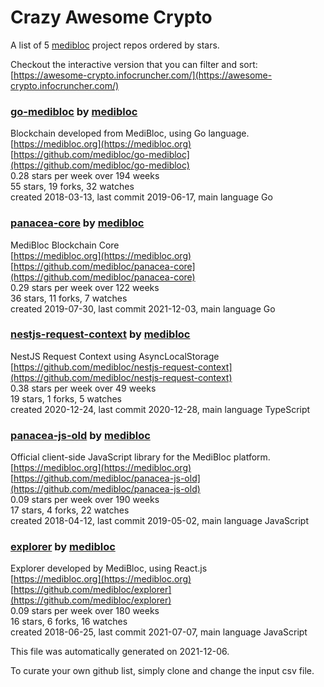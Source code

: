 # Crazy Awesome Crypto
A list of 5 [medibloc](https://github.com/medibloc) project repos ordered by stars.  

Checkout the interactive version that you can filter and sort: 
[https://awesome-crypto.infocruncher.com/](https://awesome-crypto.infocruncher.com/)  


### [go-medibloc](https://github.com/medibloc/go-medibloc) by [medibloc](https://github.com/medibloc)  
Blockchain developed from MediBloc, using Go language.  
[https://medibloc.org](https://medibloc.org)  
[https://github.com/medibloc/go-medibloc](https://github.com/medibloc/go-medibloc)  
0.28 stars per week over 194 weeks  
55 stars, 19 forks, 32 watches  
created 2018-03-13, last commit 2019-06-17, main language Go  


### [panacea-core](https://github.com/medibloc/panacea-core) by [medibloc](https://github.com/medibloc)  
MediBloc Blockchain Core  
[https://medibloc.org](https://medibloc.org)  
[https://github.com/medibloc/panacea-core](https://github.com/medibloc/panacea-core)  
0.29 stars per week over 122 weeks  
36 stars, 11 forks, 7 watches  
created 2019-07-30, last commit 2021-12-03, main language Go  


### [nestjs-request-context](https://github.com/medibloc/nestjs-request-context) by [medibloc](https://github.com/medibloc)  
NestJS Request Context using AsyncLocalStorage  
[https://github.com/medibloc/nestjs-request-context](https://github.com/medibloc/nestjs-request-context)  
0.38 stars per week over 49 weeks  
19 stars, 1 forks, 5 watches  
created 2020-12-24, last commit 2020-12-28, main language TypeScript  


### [panacea-js-old](https://github.com/medibloc/panacea-js-old) by [medibloc](https://github.com/medibloc)  
Official client-side JavaScript library for the MediBloc platform.  
[https://medibloc.org](https://medibloc.org)  
[https://github.com/medibloc/panacea-js-old](https://github.com/medibloc/panacea-js-old)  
0.09 stars per week over 190 weeks  
17 stars, 4 forks, 22 watches  
created 2018-04-12, last commit 2019-05-02, main language JavaScript  


### [explorer](https://github.com/medibloc/explorer) by [medibloc](https://github.com/medibloc)  
Explorer developed by MediBloc, using React.js  
[https://medibloc.org](https://medibloc.org)  
[https://github.com/medibloc/explorer](https://github.com/medibloc/explorer)  
0.09 stars per week over 180 weeks  
16 stars, 6 forks, 16 watches  
created 2018-06-25, last commit 2021-07-07, main language JavaScript  


This file was automatically generated on 2021-12-06.  

To curate your own github list, simply clone and change the input csv file.  